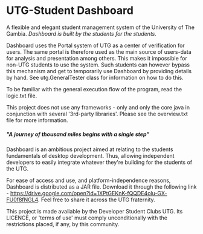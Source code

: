 # UTG-Student Dashboard

A flexible and elegant student management system of the University of The Gambia.
_Dashboard is built by the students for the students._

Dashboard uses the Portal system of UTG as a center of verification for users. The same portal is therefore
used as the main source of users-data for analysis and presentation among others. This makes it impossible for
non-UTG students to use the system. Such students can however bypass this mechanism and get to temporarily use
Dashboard by providing details by hand. See utg.GeneralTester class for information on how to do this.

To be familiar with the general execution flow of the program, read the logic.txt file.

This project does not use any frameworks - only and only the core java in conjunction with several
'3rd-party libraries'. Please see the overview.txt file for more information.

##### "A journey of thousand miles begins with a single step"
Dashboard is an ambitious project aimed at relating to the students fundamentals of desktop development.
Thus, allowing independent developers to easily integrate whatever they're building for the students of
the UTG.

For ease of access and use, and platform-independence reasons, Dashboard is distributed as a JAR file.
Download it through the following link - https://drive.google.com/open?id=1XPtGEKnK-fQQDE4olu-GX-FU0f8fNGL4.
Feel free to share it across the UTG fraternity.

This project is made available by the Developer Student Clubs UTG. Its LICENCE, or 'terms of use' must comply
unconditionally with the restrictions placed, if any, by this community.
